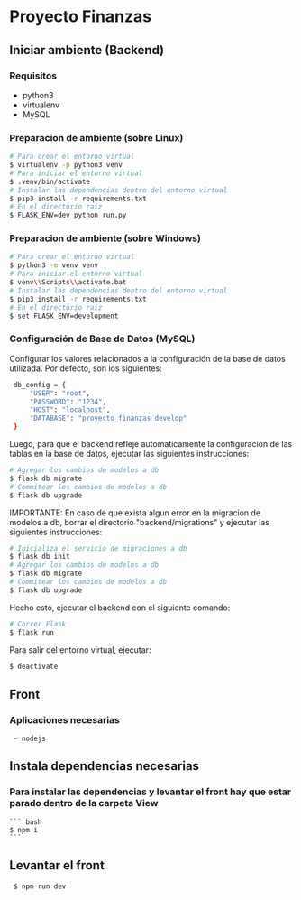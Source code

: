 # Proyecto Finanzas

## Iniciar ambiente (Backend)

### Requisitos

- python3
- virtualenv
- MySQL

### Preparacion de ambiente (sobre Linux)

```bash
# Para crear el entorno virtual
$ virtualenv -p python3 venv
# Para iniciar el entorno virtual
$ .venv/bin/activate
# Instalar las dependencias dentro del entorno virtual
$ pip3 install -r requirements.txt
# En el directorio raiz
$ FLASK_ENV=dev python run.py
```

### Preparacion de ambiente (sobre Windows)

```bash
# Para crear el entorno virtual
$ python3 -m venv venv
# Para iniciar el entorno virtual
$ venv\\Scripts\\activate.bat
# Instalar las dependencias dentro del entorno virtual
$ pip3 install -r requirements.txt
# En el directorio raiz
$ set FLASK_ENV=development
```

### Configuración de Base de Datos (MySQL)

Configurar los valores relacionados a la configuración de la base de datos utilizada. Por defecto, son los siguientes:

```bash
 db_config = {
     "USER": "root",
     "PASSWORD": "1234",
     "HOST": "localhost",
     "DATABASE": "proyecto_finanzas_develop"
 }
```

Luego, para que el backend refleje automaticamente la configuracion de las tablas en la base de datos, ejecutar las siguientes instrucciones:

```bash
# Agregar los cambios de modelos a db
$ flask db migrate
# Commitear los cambios de modelos a db
$ flask db upgrade
```

IMPORTANTE: En caso de que exista algun error en la migracion de modelos a db, borrar el directorio "backend/migrations" y ejecutar las siguientes instrucciones:

```bash
# Inicializa el servicio de migraciones a db
$ flask db init
# Agregar los cambios de modelos a db
$ flask db migrate
# Commitear los cambios de modelos a db
$ flask db upgrade
```

Hecho esto, ejecutar el backend con el siguiente comando:

```bash
# Correr Flask
$ flask run
```

Para salir del entorno virtual, ejecutar:

```bash
$ deactivate
```

## Front 
  ### Aplicaciones necesarias
     - nodejs
  ## Instala dependencias necesarias
  ### Para instalar las dependencias y levantar el front hay que estar parado dentro de la carpeta View
    ``` bash
    $ npm i 
    ```
  ## Levantar el front
   ``` bash
    $ npm run dev 
   ```